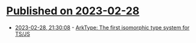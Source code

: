 # [Published on 2023-02-28](index.md)

* [2023-02-28, 21:30:08](https://lobste.rs/s/e8otdk/arktype_first_isomorphic_type_system_for) - [ArkType: The first isomorphic type system for TS/JS](https://arktype.io/)
